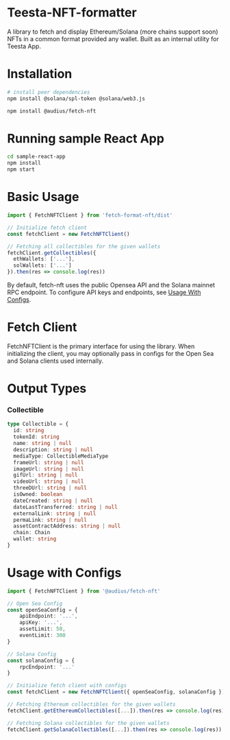 # Teesta-NFT-formatter

<p align="center">
  <p align="left">
    A library to fetch and display Ethereum/Solana (more chains support soon) NFTs in a common format provided any wallet.
    Built as an internal utility for Teesta App.
  </p>
</p>

# Installation

```bash
# install peer dependencies
npm install @solana/spl-token @solana/web3.js

npm install @audius/fetch-nft
```

# Running sample React App

```bash
cd sample-react-app
npm install
npm start
```

# Basic Usage
```ts
import { FetchNFTClient } from 'fetch-format-nft/dist'

// Initialize fetch client
const fetchClient = new FetchNFTClient()

// Fetching all collectibles for the given wallets
fetchClient.getCollectibles({
  ethWallets: ['...'],
  solWallets: ['...']
}).then(res => console.log(res))
```

By default, fetch-nft uses the public Opensea API and the Solana mainnet RPC endpoint. To configure API keys and endpoints, see [Usage With Configs](#usage-with-configs).

# Fetch Client
FetchNFTClient is the primary interface for using the library. When initializing the client, you may optionally pass in configs for the Open Sea and Solana clients used internally.

# Output Types
### Collectible
```ts
type Collectible = {
  id: string
  tokenId: string
  name: string | null
  description: string | null
  mediaType: CollectibleMediaType
  frameUrl: string | null
  imageUrl: string | null
  gifUrl: string | null
  videoUrl: string | null
  threeDUrl: string | null
  isOwned: boolean
  dateCreated: string | null
  dateLastTransferred: string | null
  externalLink: string | null
  permaLink: string | null
  assetContractAddress: string | null
  chain: Chain
  wallet: string
}
```

# Usage with Configs
```ts
import { FetchNFTClient } from '@audius/fetch-nft'

// Open Sea Config
const openSeaConfig = {
    apiEndpoint: '...',
    apiKey: '...',
    assetLimit: 50,
    eventLimit: 300
}

// Solana Config
const solanaConfig = {
    rpcEndpoint: '...'
}

// Initialize fetch client with configs
const fetchClient = new FetchNFTClient({ openSeaConfig, solanaConfig })

// Fetching Ethereum collectibles for the given wallets
fetchClient.getEthereumCollectibles([...]).then(res => console.log(res))

// Fetching Solana collectibles for the given wallets
fetchClient.getSolanaCollectibles([...]).then(res => console.log(res))
```
